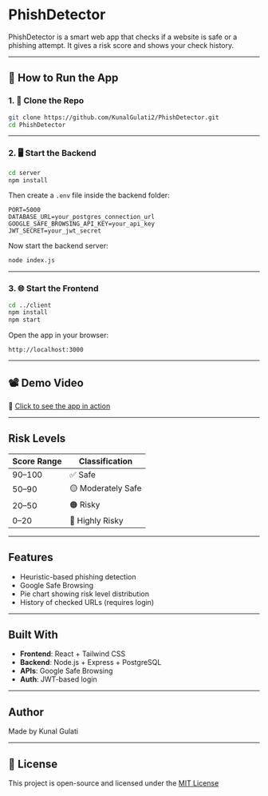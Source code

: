 #  PhishDetector

PhishDetector is a smart web app that checks if a website is safe or a phishing attempt. It gives a risk score and shows your check history.

---

## 🔧 How to Run the App

### 1. 🧬 Clone the Repo

```bash
git clone https://github.com/KunalGulati2/PhishDetector.git
cd PhishDetector
```

---

### 2. 🖥️ Start the Backend

```bash
cd server
npm install
```

Then create a `.env` file inside the backend folder:

```
PORT=5000
DATABASE_URL=your_postgres_connection_url
GOOGLE_SAFE_BROWSING_API_KEY=your_api_key
JWT_SECRET=your_jwt_secret
```

Now start the backend server:

```bash
node index.js
```

---

### 3. 🌐 Start the Frontend

```bash
cd ../client
npm install
npm start
```

Open the app in your browser:

```
http://localhost:3000
```

---

## 📽️ Demo Video

🎥 [Click to see the app in action](https://github.com/KunalGulati2/PhishDetector/blob/main/assets/demo.gif)

---

##  Risk Levels

| Score Range | Classification     |
|-------------|--------------------|
| 90–100      | ✅ Safe             |
| 50–90       | 🟡 Moderately Safe  |
| 20–50       | 🟠 Risky            |
| 0–20        | 🔴 Highly Risky     |

---

##  Features

-  Heuristic-based phishing detection
-  Google Safe Browsing
-  Pie chart showing risk level distribution
-  History of checked URLs (requires login)

---

##  Built With

- **Frontend**: React + Tailwind CSS  
- **Backend**: Node.js + Express + PostgreSQL  
- **APIs**: Google Safe Browsing 
- **Auth**: JWT-based login

---

##  Author

Made by Kunal Gulati

---

## 📄 License

This project is open-source and licensed under the [MIT License](LICENSE)
